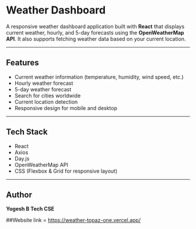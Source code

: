 # Weather Dashboard

A responsive weather dashboard application built with **React** that displays current weather, hourly, and 5-day forecasts using the **OpenWeatherMap API**. It also supports fetching weather data based on your current location.

---

## Features

- Current weather information (temperature, humidity, wind speed, etc.)
- Hourly weather forecast
- 5-day weather forecast
- Search for cities worldwide
- Current location detection
- Responsive design for mobile and desktop

---

## Tech Stack

- React
- Axios
- Day.js
- OpenWeatherMap API
- CSS (Flexbox & Grid for responsive layout)

---

## Author

**Yogesh B Tech CSE**

##Website link = https://weather-topaz-one.vercel.app/
